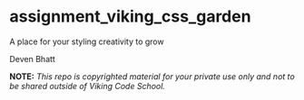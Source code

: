 assignment_viking_css_garden
============================

A place for your styling creativity to grow

Deven Bhatt

**NOTE:** *This repo is copyrighted material for your private use only and not to be shared outside of Viking Code School.*
